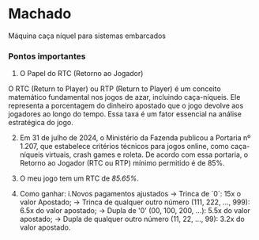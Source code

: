 # Machado
Máquina caça níquel para sistemas embarcados


### Pontos importantes

1. O Papel do RTC (Retorno ao Jogador)

O RTC (Return to Player) ou RTP (Return to Player) é um conceito matemático fundamental nos jogos de azar, incluindo caça-níqueis. Ele representa a porcentagem do dinheiro apostado que o jogo devolve aos jogadores ao longo do tempo. Essa taxa é um fator essencial na análise estratégica do jogo.

2.  Em 31 de julho de 2024, o Ministério da Fazenda publicou a Portaria nº 1.207, que estabelece critérios técnicos para jogos online, como caça-níqueis virtuais, crash games e roleta. De acordo com essa portaria, o Retorno ao Jogador (RTC ou RTP) mínimo permitido é de 85%.

3. O meu jogo tem um RTC de *85.65%*.

4. Como ganhar:
    i.Novos pagamentos ajustados
    -> Trinca de ´0´: 15x o valor Apostado;
    -> Trinca de qualquer outro número (111, 222, ..., 999): 6.5x do valor apostado;
    -> Dupla de '0' (00, 100, 200, ...): 5.5x do valor apostado;
    -> Dupla de qualquer outro número (11, 22, ..., 99): 3.2x do valor apostado.